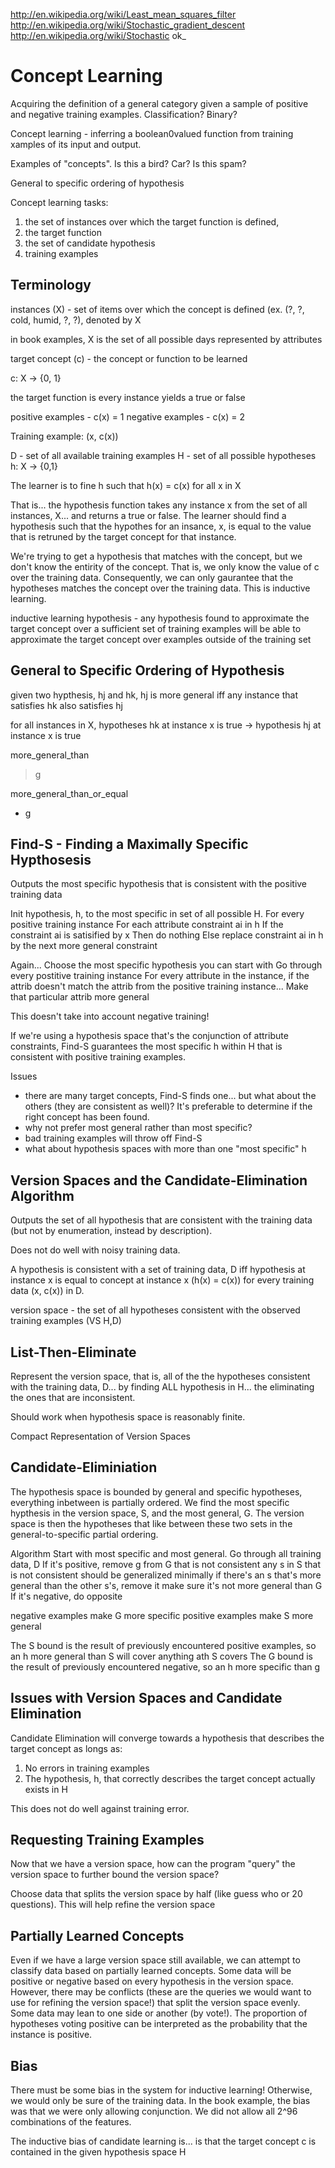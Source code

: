 http://en.wikipedia.org/wiki/Least_mean_squares_filter
http://en.wikipedia.org/wiki/Stochastic_gradient_descent
http://en.wikipedia.org/wiki/Stochastic
ok_

Concept Learning
====
Acquiring the definition of a general category given a sample of positive and negative training examples.  Classification?  Binary?

Concept learning - inferring a boolean0valued function from training xamples of its input and output.

Examples of "concepts".  Is this a bird?  Car?  Is this spam?

General to specific ordering of hypothesis

Concept learning tasks:
1. the set of instances over which the target function is defined, 
2. the target function
3. the set of candidate hypothesis
4. training examples


Terminology
----
instances (X) - set of items over which the concept is defined (ex. (?, ?, cold, humid, ?, ?), denoted by X

in book examples, X is the set of all possible days represented by attributes

target concept (c) - the concept or function to be learned

c: X -> {0, 1}

the target function is every instance yields a true or false

positive examples - c(x) = 1
negative examples - c(x) = 2

Training example:
(x, c(x))

D - set of all available training examples
H - set of all possible hypotheses
h: X -> {0,1}

The learner is to fine h such that h(x) = c(x) for all x in X

That is... the hypothesis function takes any instance x from the set of all instances, X... and returns a true or false.  The learner should find a hypothesis such that the hypothes for an insance, x, is equal to the value that is retruned by the target concept for that instance.

We're trying to get a hypothesis that matches with the concept, but we don't know the entirity of the concept.  That is, we only know the value of c over the training data.  Consequently, we can only gaurantee that the hypotheses matches the concept over the training data.  This is inductive learning.

inductive learning hypothesis - any hypothesis found to approximate the target concept over a sufficient set of training examples will be able to approximate the target concept over examples outside of the training set

General to Specific Ordering of Hypothesis
----
given two hypthesis, hj and hk, hj is more general iff any instance that satisfies hk also satisfies hj

for all instances in X, hypotheses hk at instance x is true -> hypothesis hj at instance x is true

more_general_than
>g

more_general_than_or_equal
>
- g

Find-S - Finding a Maximally Specific Hypthosesis
----
Outputs the most specific hypothesis that is consistent with the positive training data

Init hypothesis, h, to the most specific in set of all possible H.
For every positive training instance
	For each attribute constraint ai in h
		If the constraint ai is satisified by x
		Then do nothing
		Else replace constraint ai in h by the next more general constraint

Again...
Choose the most specific hypothesis you can start with
Go through every postitive training instance
For every attribute in the instance, if the attrib doesn't match the attrib from the positive training instance...
	Make that particular attrib more general

This doesn't take into account negative training!
	
If we're using a hypothesis space that's the conjunction of attribute constraints, Find-S guarantees the most specific h within H that is consistent with positive training examples.

Issues
* there are many target concepts, Find-S finds one... but what about the others (they are consistent as well)?  It's preferable to determine if the right concept has been found.
* why not prefer most general rather than most specific?
* bad training examples will throw off Find-S
* what about hypothesis spaces with more than one "most specific" h

Version Spaces and the Candidate-Elimination Algorithm
----
Outputs the set of all hypothesis that are consistent with the training data (but not by enumeration, instead by description).

Does not do well with noisy training data.

A hypothesis is consistent with a set of training data, D iff hypothesis at instance x is equal to concept at instance x (h(x) = c(x)) for every training data (x, c(x)) in D.

version space - the set of all hypotheses consistent with the observed training examples (VS H,D)

List-Then-Eliminate
----
Represent the version space, that is, all of the the hypotheses consistent with the training data, D... by finding ALL hypothesis in H... the eliminating the ones that are inconsistent.

Should work when hypothesis space is reasonably finite.

Compact Representation of Version Spaces

Candidate-Eliminiation
----
The hypothesis space is bounded by general and specific hypotheses, everything inbetween is partially ordered.	We find the most specific hypthesis in the version space, S, and the most general, G.  The version space is then the hypotheses that like between these two sets in the general-to-specific partial ordering.

Algorithm
Start with most specific and most general.
Go through all training data, D
If it's positive,
	remove g from G that is not consistent
	any s in S that is not consistent should be generalized minimally
	if there's an s that's more general than the other s's, remove it
	make sure it's not more general than G
If it's negative, do opposite

negative examples make G more specific
positive examples make S more general

The S bound is the result of previously encountered positive examples, so an h more general than S will cover anything ath S covers
The G bound is the result of previously encountered negative, so an h more specific than g

Issues with Version Spaces and Candidate Elimination
----
Candidate Elimination will converge towards a hypothesis that describes the target concept as longs as:
1. No errors in training examples
2. The hypothesis, h, that correctly describes the target concept actually exists in H

This does not do well against training error.

Requesting Training Examples
----
Now that we have a version space, how can the program "query" the version space to further bound the version space?

Choose data that splits the version space by half (like guess who or 20 questions).  This will help refine the version space

Partially Learned Concepts
----
Even if we have a large version space still available, we can attempt to classify data based on partially learned concepts.  Some data will be positive or negative based on every hypothesis in the version space.  However, there may be conflicts (these are the queries we would want to use for refining the version space!) that split the version space evenly.  Some data may lean to one side or another (by vote!).  The proportion of hypotheses voting positive can be interpreted as the probability that the instance is positive.


Bias
----
There must be some bias in the system for inductive learning! Otherwise, we would only be sure of the training data.  In the book example, the bias was that we were only allowing conjunction.  We did not allow all 2^96 combinations of the features.

The inductive bias of candidate learning is... is that the target concept c is contained in the given hypothesis space H





